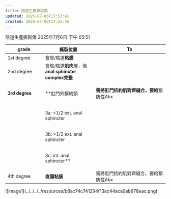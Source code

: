 ```yaml
---
title: 陰道生產撕裂傷
updated: 2025-07-06T17:53:41
created: 2025-07-06T17:51:45
---
```


陰道生產撕裂傷
2025年7月6日
下午 05:51

<table>
<colgroup>
<col style="width: 23%" />
<col style="width: 31%" />
<col style="width: 44%" />
</colgroup>
<thead>
<tr class="header">
<th><strong>grade</strong></th>
<th><strong>撕裂位置</strong></th>
<th><strong>Tx</strong></th>
</tr>
</thead>
<tbody>
<tr class="odd">
<td>1st degree</td>
<td>會陰/陰道<strong>粘膜</strong></td>
<td></td>
</tr>
<tr class="even">
<td>2nd degree</td>
<td>會陰/陰道<strong>肌肉</strong>層，但<strong>anal sphincter complex完整</strong></td>
<td></td>
</tr>
<tr class="odd">
<td><strong>3rd degree</strong></td>
<td>**肛門外擴約頸<br />
</td>
<td><p><strong>需將肛門括約肌對齊縫合，要給</strong>預防性Abx</p>
<p></p></td>
</tr>
<tr class="even">
<td></td>
<td><p>3a: &lt;1/2 ext. anal sphincter</p>
<p></p></td>
<td></td>
</tr>
<tr class="odd">
<td></td>
<td><p>3b: &gt;1/2 ext. anal sphincter</p>
<p></p></td>
<td></td>
</tr>
<tr class="even">
<td></td>
<td><p>3c: int. anal sphincter**</p>
<p></p></td>
<td></td>
</tr>
<tr class="odd">
<td>4th degree</td>
<td><strong>直腸粘膜</strong></td>
<td>需將肛門括約肌對齊縫合，要給預防性Abx</td>
</tr>
</tbody>
</table>
![image1](../../../../resources/b8ac74c741294f13ac44aca9ab678eac.png)

